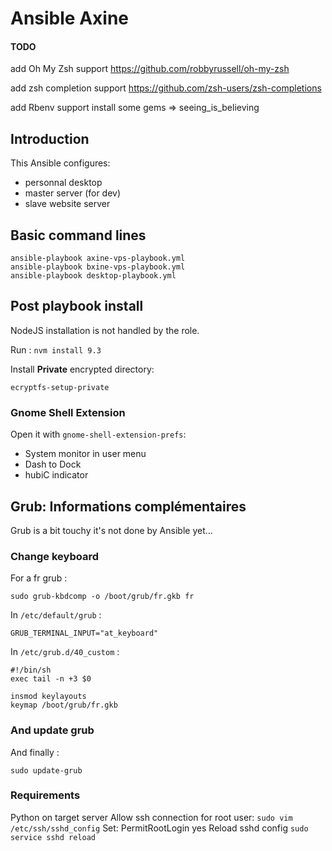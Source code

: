 # Ansible Axine

#### TODO
add Oh My Zsh support
https://github.com/robbyrussell/oh-my-zsh

add zsh completion support
https://github.com/zsh-users/zsh-completions

add Rbenv support
install some gems => seeing_is_believing

## Introduction
This Ansible configures:

- personnal desktop
- master server (for dev)
- slave website server 

## Basic command lines
````
ansible-playbook axine-vps-playbook.yml
ansible-playbook bxine-vps-playbook.yml
ansible-playbook desktop-playbook.yml
````

## Post playbook install
NodeJS installation is not handled by the role.

Run : `nvm install 9.3`

Install **Private** encrypted directory:

`ecryptfs-setup-private`

### Gnome Shell Extension
Open it with `gnome-shell-extension-prefs`:

- System monitor in user menu
- Dash to Dock
- hubiC indicator

## Grub: Informations complémentaires
Grub is a bit touchy it's not done by Ansible yet...

### Change keyboard
For a fr grub :

`sudo grub-kbdcomp -o /boot/grub/fr.gkb fr`

In `/etc/default/grub` :

`GRUB_TERMINAL_INPUT="at_keyboard"`

In `/etc/grub.d/40_custom` :

````
#!/bin/sh
exec tail -n +3 $0

insmod keylayouts
keymap /boot/grub/fr.gkb
````

### And update grub
And finally :

`sudo update-grub`

### Requirements
Python on target server
Allow ssh connection for root user:
`sudo vim /etc/ssh/sshd_config`
Set: PermitRootLogin yes
Reload sshd config
`sudo service sshd reload`